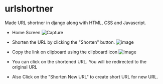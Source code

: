 # urlshortner
Made URL shortner in django along with HTML, CSS and Javascript.

- Home Screen
![Capture](https://user-images.githubusercontent.com/25946587/128321027-cb364bee-c6c9-4af1-bcac-6716f644a97f.PNG)

- Shorten the URL by clicking the "Shorten" button.
![image](https://user-images.githubusercontent.com/25946587/128321241-56ad4ca9-93b5-4f68-964f-8dcd8cb3b4bf.png)

- Copy the link on clipboard using the clipboard icon
![image](https://user-images.githubusercontent.com/25946587/128321413-74d12093-9707-4fd4-8a55-7d82f32340e2.png)

- You can click on the shortened URL. You will be redirected to the original URL
- Also Click on the "Shorten New URL" to create short URL for new URL.

